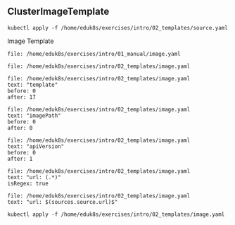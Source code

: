 ## ClusterImageTemplate

```execute-1
kubectl apply -f /home/eduk8s/exercises/intro/02_templates/source.yaml
```

Image Template

```editor:open-file
file: /home/eduk8s/exercises/intro/01_manual/image.yaml
```

```editor:open-file
file: /home/eduk8s/exercises/intro/02_templates/image.yaml
```

```editor:select-matching-text
file: /home/eduk8s/exercises/intro/02_templates/image.yaml
text: "template"
before: 0
after: 17
```

```editor:select-matching-text
file: /home/eduk8s/exercises/intro/02_templates/image.yaml
text: "imagePath"
before: 0
after: 0
```

```editor:select-matching-text
file: /home/eduk8s/exercises/intro/02_templates/image.yaml
text: "apiVersion"
before: 0
after: 1
```

```editor:select-matching-text
file: /home/eduk8s/exercises/intro/02_templates/image.yaml
text: "url: (.*)"
isRegex: true
```

```editor:replace-text-selection
file: /home/eduk8s/exercises/intro/02_templates/image.yaml
text: "url: $(sources.source.url)$"
```

```execute-1
kubectl apply -f /home/eduk8s/exercises/intro/02_templates/image.yaml
```
